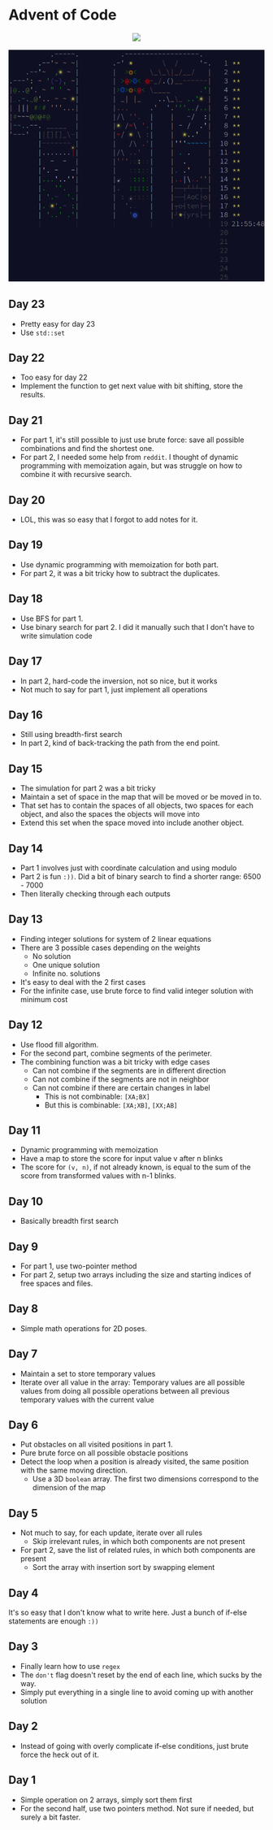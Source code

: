 # Advent of Code

<div align="center">
    <img src="https://img.shields.io/badge/Stars%20⭐-46/50-yellow">
</div>

![aoc2024](aoc2024.png)

## Day 23

- Pretty easy for day 23
- Use `std::set`

## Day 22

- Too easy for day 22
- Implement the function to get next value with bit shifting, store the results.

## Day 21

- For part 1, it's still possible to just use brute force: save all possible combinations and find the shortest one.
- For part 2, I needed some help from `reddit`. I thought of dynamic programming with memoization again, but was struggle on how to combine it with recursive search.

## Day 20

- LOL, this was so easy that I forgot to add notes for it.

## Day 19

- Use dynamic programming with memoization for both part.
- For part 2, it was a bit tricky how to subtract the duplicates.

## Day 18

- Use BFS for part 1.
- Use binary search for part 2. I did it manually such that I don't have to write simulation code

## Day 17

- In part 2, hard-code the inversion, not so nice, but it works
- Not much to say for part 1, just implement all operations

## Day 16

- Still using breadth-first search
- In part 2, kind of back-tracking the path from the end point.

## Day 15

- The simulation for part 2 was a bit tricky
- Maintain a set of space in the map that will be moved or be moved in to.
- That set has to contain the spaces of all objects, two spaces for each object, and also the spaces the objects will move into
- Extend this set when the space moved into include another object.

## Day 14

- Part 1 involves just with coordinate calculation and using modulo
- Part 2 is fun `:))`. Did a bit of binary search to find a shorter range: 6500 - 7000
- Then literally checking through each outputs

## Day 13

- Finding integer solutions for system of 2 linear equations
- There are 3 possible cases depending on the weights
  - No solution
  - One unique solution
  - Infinite no. solutions
- It's easy to deal with the 2 first cases
- For the infinite case, use brute force to find valid integer solution with minimum cost

## Day 12

- Use flood fill algorithm.
- For the second part, combine segments of the perimeter.
- The combining function was a bit tricky with edge cases
  - Can not combine if the segments are in different direction
  - Can not combine if the segments are not in neighbor
  - Can not combine if there are certain changes in label
    - This is not combinable: `[XA;BX]`
    - But this is combinable: `[XA;XB]`, `[XX;AB]`

## Day 11

- Dynamic programming with memoization
- Have a map to store the score for input value v after n blinks
- The score for `(v, n)`, if not already known, is equal to the sum of the score from transformed values with n-1 blinks.

## Day 10

- Basically breadth first search

## Day 9

- For part 1, use two-pointer method
- For part 2, setup two arrays including the size and starting indices of free spaces and files.

## Day 8

- Simple math operations for 2D poses.

## Day 7

- Maintain a set to store temporary values
- Iterate over all value in the array: Temporary values are all possible values from doing all possible operations between all previous temporary values with the current value

## Day 6

- Put obstacles on all visited positions in part 1.
- Pure brute force on all possible obstacle positions
- Detect the loop when a position is already visited, the same position with the same moving direction.
  - Use a 3D `boolean` array. The first two dimensions correspond to the dimension of the map

## Day 5

- Not much to say, for each update, iterate over all rules
  - Skip irrelevant rules, in which both components are not present
- For part 2, save the list of related rules, in which both components are present
  - Sort the array with insertion sort by swapping element

## Day 4

It's so easy that I don't know what to write here. Just a bunch of if-else statements are enough `:))`

## Day 3

- Finally learn how to use `regex`
- The `don't` flag doesn't reset by the end of each line, which sucks by the way.
- Simply put everything in a single line to avoid coming up with another solution

## Day 2

- Instead of going with overly complicate if-else conditions, just brute force the heck out of it.

## Day 1

- Simple operation on 2 arrays, simply sort them first
- For the second half, use two pointers method. Not sure if needed, but surely a bit faster.
